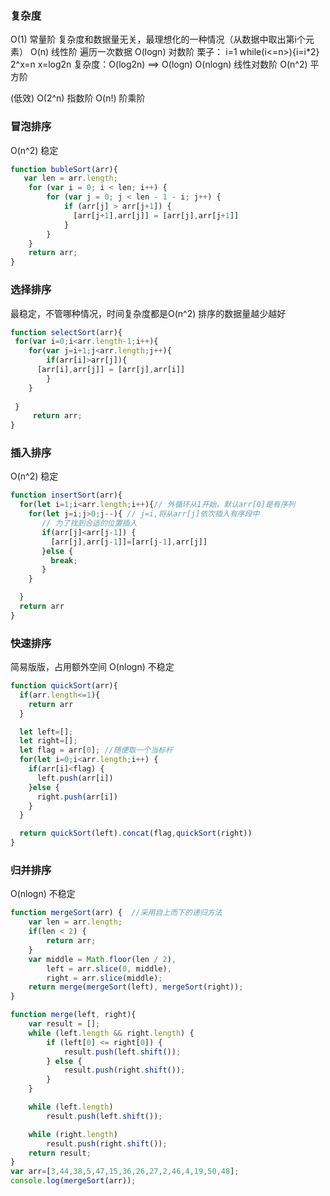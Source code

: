### 复杂度

O(1) 常量阶  复杂度和数据量无关，最理想化的一种情况（从数据中取出第i个元素）
O(n) 线性阶   遍历一次数据
O(logn) 对数阶  栗子： i=1 while(i<=n>){i=i*2}   2^x=n x=log2n  复杂度：O(log2n) ==> O(logn)
O(nlogn) 线性对数阶
O(n^2) 平方阶

(低效)
O(2^n) 指数阶
O(n!) 阶乘阶




### 冒泡排序

O(n^2)   稳定
```js
function bubleSort(arr){
   var len = arr.length;
    for (var i = 0; i < len; i++) {
        for (var j = 0; j < len - 1 - i; j++) {
            if (arr[j] > arr[j+1]) {        
              [arr[j+1],arr[j]] = [arr[j],arr[j+1]]
            }
        }
    }
    return arr;
}
```


### 选择排序 
最稳定，不管哪种情况，时间复杂度都是O(n^2) 排序的数据量越少越好
```js
function selectSort(arr){
 for(var i=0;i<arr.length-1;i++){
 	for(var j=i+1;j<arr.length;j++){
 		if(arr[i]>arr[j]){
      [arr[i],arr[j]] = [arr[j],arr[i]]
 		}
 	}		
 	
 }
	 return arr;
}

```




### 插入排序

O(n^2) 稳定

```js
function insertSort(arr){
  for(let i=1;i<arr.length;i++){// 外循环从1开始，默认arr[0]是有序列
    for(let j=i;j>0;j--){ // j=i,将从arr[j]依次插入有序段中
       // 为了找到合适的位置插入
       if(arr[j]<arr[j-1]) {
         [arr[j],arr[j-1]]=[arr[j-1],arr[j]]
       }else {
         break;
       }
    }

  }
  return arr
}
```


### 快速排序
 简易版版，占用额外空间   O(nlogn) 不稳定

```js
function quickSort(arr){
  if(arr.length<=1){
    return arr
  }

  let left=[];
  let right=[];
  let flag = arr[0]; //随便取一个当标杆
  for(let i=0;i<arr.length;i++) {
    if(arr[i]<flag) {
      left.push(arr[i])
    }else {
      right.push(arr[i])
    }
  }

  return quickSort(left).concat(flag,quickSort(right))
}
```

### 归并排序
O(nlogn) 不稳定

```js
function mergeSort(arr) {  //采用自上而下的递归方法
    var len = arr.length;
    if(len < 2) {
        return arr;
    }
    var middle = Math.floor(len / 2),
        left = arr.slice(0, middle),
        right = arr.slice(middle);
    return merge(mergeSort(left), mergeSort(right));
}

function merge(left, right){
    var result = [];
    while (left.length && right.length) {
        if (left[0] <= right[0]) {
            result.push(left.shift());
        } else {
            result.push(right.shift());
        }
    }

    while (left.length)
        result.push(left.shift());

    while (right.length)
        result.push(right.shift());
    return result;
}
var arr=[3,44,38,5,47,15,36,26,27,2,46,4,19,50,48];
console.log(mergeSort(arr));
```



